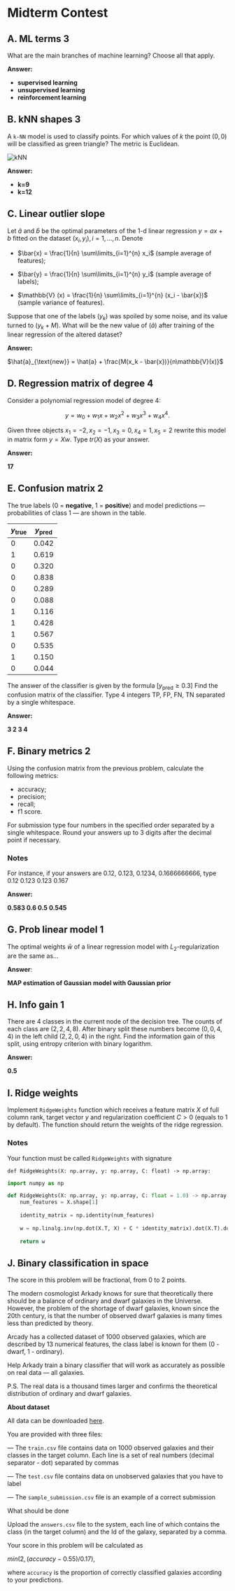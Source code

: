 # Midterm Contest

## A. ML terms 3

What are the main branches of machine learning? Choose all that apply.

__Answer:__
* __supervised learning__
* __unsupervised learning__
* __reinforcement learning__

## B. kNN shapes 3
A `k-NN` model is used to classify points. For which values of $k$ the point $(0,0)$ will be classified as green triangle? The metric is Euclidean.

![kNN](kNN.png)

__Answer:__

* __k=9__
* __k=12__

## C. Linear outlier slope

Let $\hat{a}$ and $\hat{b}$ be the optimal parameters of the 1-d linear regression $y = ax + b$ fitted on the dataset $(x_i, y_i), i = 1, \ldots, n$. Denote

* $\bar{x} = \frac{1}{n} \sum\limits_{i=1}^{n} x_i$ (sample average of features);

* $\bar{y} = \frac{1}{n} \sum\limits_{i=1}^{n} y_i$ (sample average of labels);
  
* $\mathbb{V} (x) = \frac{1}{n} \sum\limits_{i=1}^{n} (x_i - \bar{x})$ (sample variance of features).


Suppose that one of the labels $(y_k)$ was spoiled by some noise, and its value turned to $(y_k + M)$. What will be the new value of $(\hat{a})$ after training of the linear regression of the altered dataset?

__Answer:__

$\hat{a}_{\text{new}} = \hat{a} + \frac{M(x_k - \bar{x})}{n\mathbb{V}(x)}$

## D. Regression matrix of degree 4
Consider a polynomial regression model of degree 
$4$:

$$
y=w_0 + w_1x + w_2x^2 +w_3x^3 + w_4x^4. 
$$

Given three objects $x_1 = -2, x_2 = -1, x_3 = 0, x_4 = 1, x_5 = 2$ rewrite this model in matrix form $y=Xw$. Type $tr(X)$ as your answer.

__Answer:__

__17__

## E. Confusion matrix 2

The true labels (0 = **negative**, 1 = **positive**) and model predictions — probabilities of class 1 — are shown in the table.

| $y_{\text{true}}$ | $y_{\text{pred}}$ |
|--------|------------------------------|
| 0      | 0.042  |
| 1      | 0.619  |
| 0      | 0.320  |
| 0      | 0.838  |
| 0      | 0.289  |
| 0      | 0.088  |
| 1      | 0.116  |
| 1      | 0.428  |
| 1      | 0.567  |
| 0      | 0.535  |
| 1      | 0.150  |
| 0      | 0.044  |

The answer of the classifier is given by the formula $[y_{\text{pred}} \ge 0.3]$ Find the confusion matrix of the classifier. Type 4 integers TP, FP, FN, TN separated by a single whitespace.

__Answer:__

__3 2 3 4__


## F. Binary metrics 2

Using the confusion matrix from the previous problem, calculate the following metrics:

* accuracy;
* precision;
* recall;
* f1 score.

For submission type four numbers in the specified order separated by a single whitespace. Round your answers up to 3 digits after the decimal point if necessary.

### Notes
For instance, if your answers are 0.12, 0.123, 0.1234, 0.1666666666, type 0.12 0.123 0.123 0.167

__Answer:__

__0.583 0.6 0.5 0.545__


## G. Prob linear model 1

The optimal weights $\bar{w}$ of a linear regression model with $L_2$-regularization are the same as...

__Answer__:

**MAP estimation of Gaussian model with Gaussian prior**

## H. Info gain 1

There are $4$ classes in the current node of the decision tree. The counts of each class are $(2,2,4,8).$ After binary split these numbers become $(0,0,4,4)$ in the left child $(2, 2, 0, 4)$ in the right. Find the information gain of this split, using entropy criterion with binary logarithm.

__Answer:__

__0.5__

## I. Ridge weights

Implement `RidgeWeights` function which receives a feature matrix $X$ of full column rank, target vector $y$ and regularization coefficient $C > 0$ (equals to $1$ by default). The function should return the weights of the ridge regression.

### Notes
Your function must be called `RidgeWeights` with signature

`def RidgeWeights(X: np.array, y: np.array, C: float) -> np.array:`

```python
import numpy as np

def RidgeWeights(X: np.array, y: np.array, C: float = 1.0) -> np.array:
    num_features = X.shape[1]
    
    identity_matrix = np.identity(num_features)
    
    w = np.linalg.inv(np.dot(X.T, X) + C * identity_matrix).dot(X.T).dot(y)
    
    return w

```
 
## J. Binary classification in space

The score in this problem will be fractional, from 0 to 2 points.


The modern cosmologist Arkady knows for sure that theoretically there should be a balance of ordinary and dwarf galaxies in the Universe. However, the problem of the shortage of dwarf galaxies, known since the 20th century, is that the number of observed dwarf galaxies is many times less than predicted by theory.

Arcady has a collected dataset of 1000 observed galaxies, which are described by 13 numerical features, the class label is known for them (0 - dwarf, 1 - ordinary).

Help Arkady train a binary classifier that will work as accurately as possible on real data — all galaxies.

P.S. The real data is a thousand times larger and confirms the theoretical distribution of ordinary and dwarf galaxies.

__About dataset__

All data can be downloaded [here](https://disk.yandex.ru/d/g8qNuxf0Funj5w).

You are provided with three files:

— The `train.csv` file contains data on 1000 observed galaxies and their classes in the target column. Each line is a set of real numbers (decimal separator - dot) separated by commas

— The `test.csv` file contains data on unobserved galaxies that you have to label

— The `sample_submission.csv` file is an example of a correct submission

What should be done

Upload the `answers.csv` file to the system, each line of which contains the class (in the target column) and the Id of the galaxy, separated by a comma.

Your score in this problem will be calculated as

$min(2, (accuracy - 0.55)/0.17)$,

where `accuracy` is the proportion of correctly classified galaxies according to your predictions.